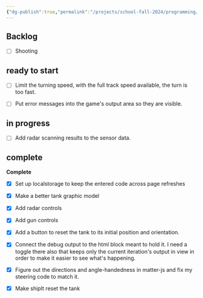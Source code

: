 ```yaml
---
{"dg-publish":true,"permalink":"/projects/school-fall-2024/programming/programming-projects/tank-battle-kanban/"}
---
```



## Backlog

- [ ] Shooting


## ready to start

- [ ] Limit the turning speed, with the full track speed available, the turn is too fast.
- [ ] Put error messages into the game's output area so they are visible.


## in progress

- [ ] Add radar scanning results to the sensor data.


## complete

**Complete**
- [x] Set up localstorage to keep the entered code across page refreshes
- [x] Make a better tank graphic model
- [x] Add radar controls
- [x] Add gun controls
- [x] Add a button to reset the tank to its initial position and orientation.
- [x] Connect the debug output to the html block meant to hold it. I need a toggle there also that keeps only the current iteration's output in view in order to make it easier to see what's happening.
- [x] Figure out the directions and angle-handedness in matter-js and fix my steering code to match it.
- [x] Make shipIt reset the tank




